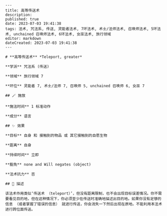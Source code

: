 
    ---
    title: 高等传送术
    description: 
    published: true
    date: 2023-07-03 19:41:38
    tags: 法术, 咒法系, 传送, 灵能者法术, 7环法术, 术士/法师法术, 召唤师法术, 5环法术, unchained 召唤师法术, 6环法术, 女巫法术, 旅行领域
    editor: markdown
    dateCreated: 2023-07-03 19:41:38
    ---

    # **高等传送术** *Teleport, greater*

    **学派** 咒法系 (传送) 

    **领域** 旅行领域 7

    **环位** 灵能者 7, 术士/法师 7, 召唤师 5, unchained 召唤师 6, 女巫 7

    ## 🪄 施放

    **施法时间** 1 标准动作

    **成分** 语言

    ## ✨ 效果 

    **目标** 自身 和 接触到的物品 或 其它接触到的自愿生物 

    **距离** 自身  

    **持续时间** 立即 

    **豁免** none and Will negates (object)

    **法术抗力** 否

    ## 📖 描述

    该法术作用类似‘传送术 （teleport）’，但没有距离限制，也不会出现目标误差情况。你不需要看见目的地，但在这种情况下，你必须至少在传送时准确地描述出目的地。如果你没有足够的信息 （或者掌握了错误的信息） 就进行传送，你会消失一下然后出现在原地。不能利用本法术进行跨位面传送。
    